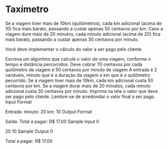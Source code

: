 # Taxímetro
Se a viagem tiver mais de 10km (quilômetros), cada km adicional (acima de 10) fica mais barato, passando a custar apenas 50 centavos por km. Caso a viagem dure mais de 20 minutos, cada minuto adicional (acima de 20) fica mais barato, passando a custar apenas 30 centavos por minuto.

Você deve implementar o cálculo do valor a ser pago pelo cliente.

Escreva um algoritmo que calcule o valor de uma viagem, conforme o tempo e distância percorridos.
Deve cobrar 70 centavos por cada quilômetro de viagem e 50 centavos por minuto de viagem
A entrada é 2 variáveis, minuto que é a duração da viagem e km que é o quilômetro pecorrido.
Se a viagem tiver mais de 10km, cada km adicional custa 50 centavos por km.
Se a viagem durar mais de 20 minutos, cada minuto adicional custa 30 centavos por minuto.
Imprima na tela o valor que deve ser pago pelo cliente.
Lembre-se de arredondar o valor final a ser pago.
Input Format

Entrada:
	minuto: 20
	km:  10
Output Format

Saída:
   Total a pagar: R$ 17.00
Sample Input 0

20 10
Sample Output 0

Total a pagar: R$ 17.00